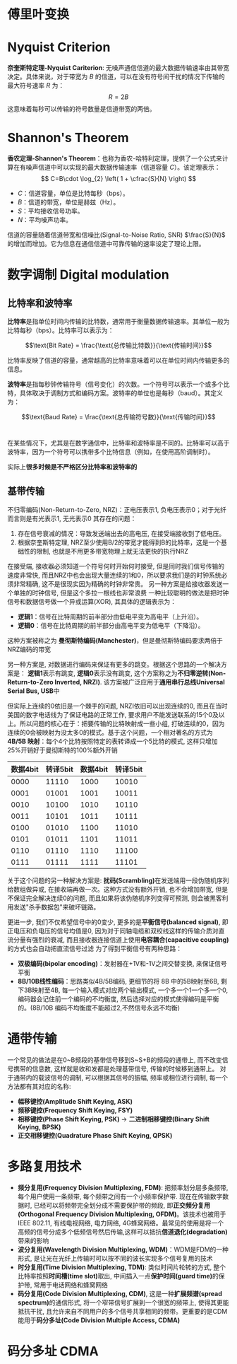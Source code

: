 # 傅里叶变换


# Nyquist Criterion
<b>奈奎斯特定理-Nyquist Cariterion</b>: 无噪声通信信道的最大数据传输速率由其带宽决定。具体来说，对于带宽为 $B$ 的信道，可以在没有符号间干扰的情况下传输的最大符号速率 $R$ 为：
$$
R=2B
$$
这意味着每秒可以传输的符号数量是信道带宽的两倍。

# Shannon's Theorem
<b>香农定理-Shannon's Theorem</b>：也称为香农-哈特利定理，提供了一个公式来计算在有噪声信道中可以实现的最大数据传输速率（信道容量 $C$）。该定理表示：
$$
C=B\cdot \log_{2} \left( 1 + \cfrac{S}{N} \right)
$$
- $C$：信道容量，单位是比特每秒（bps）。
- $B$：信道的带宽，单位是赫兹（Hz）。
- $S$：平均接收信号功率。
- $N$：平均噪声功率。

信道的容量随着信道带宽和信噪比(Signal-to-Noise Ratio, SNR) $\frac{S}{N}$ 的增加而增加。它为信息在通信信道中可靠传输的速率设定了理论上限。

# 数字调制 Digital modulation
## 比特率和波特率
<b>比特率</b>是指单位时间内传输的比特数，通常用于衡量数据传输速率。其单位一般为比特每秒（bps）。比特率可以表示为：

$$\text{Bit Rate} = \frac{\text{总传输比特数}}{\text{传输时间}}​$$

比特率反映了信道的容量，通常越高的比特率意味着可以在单位时间内传输更多的信息。


<b>波特率</b>是指每秒钟传输符号（信号变化）的次数。一个符号可以表示一个或多个比特，具体取决于调制方式和编码方案。波特率的单位也是每秒（baud）。其定义为：

$$\text{Baud Rate} = \frac{\text{总传输符号数}}{\text{传输时间}}$$​

在某些情况下，尤其是在数字通信中，比特率和波特率是不同的。比特率可以高于波特率，因为一个符号可以携带多个比特信息（例如，在使用高阶调制时）。

实际上<b>很多时候是不严格区分比特率和波特率的</b>
## 基带传输
不归零编码(Non-Return-to-Zero, NRZ)：正电压表示1, 负电压表示0；对于光纤而言则是有光表示1, 无光表示0
其存在的问题：
1. 存在信号衰减的情况：导致发送端出去的高电压, 在接受端接收到了低电压。
2. 根据奈奎斯特定理, NRZ至少使用B/2的带宽才能得到B的比特率，这是一个基础性的限制, 也就是不用更多带宽物理上就无法更快的执行NRZ

在接受端, 接收器必须知道一个符号何时开始何时接受, 但是同时我们信号传输的速度非常快, 而且NRZ中也会出现大量连续的1和0，所以要求我们是的时钟系统必须非常精确, 这不是很现实因为精确的时钟非常贵。
另一种方案是给接收器发送一个单独的时钟信号, 但是这个多拉一根线也非常浪费
一种比较聪明的做法是把时钟信号和数据信号做一个异或运算(XOR), 其具体的逻辑表示为：
- **逻辑1**：信号在比特周期的前半部分由低电平变为高电平（上升沿）。
- **逻辑0**：信号在比特周期的前半部分由高电平变为低电平（下降沿）。

这种方案被称之为 <b>曼彻斯特编码(Manchester)</b>，但是曼彻斯特编码要求两倍于NRZ编码的带宽

另一种方案是, 对数据进行编码来保证有更多的跳变。根据这个思路的一个解决方案是：
<b>逻辑1</b>表示有跳变, <b>逻辑0</b>表示没有跳变, 这个方案称之为<b>不归零逆转(Non-Return-to-Zero Inverted, NRZI)</b>.  该方案被广泛应用于<b>通用串行总线Universal Serial Bus, USB</b>中

但实际上连续的0依旧是一个棘手的问题, NRZI依旧可以出现连续的0, 而且在当时美国的数字电话线为了保证电路的正常工作, 要求用户不能发送联系的15个0及以上。所以问题的核心在于：把要传输的比特映射成一些小组, 打破连续的0，因为连续的0会被映射为没太多0的模式。基于这个问题，一个相对著名的方式为 <b>4B/5B 映射</b>：每个4个比特按照特定的表转译成一个5比特的模式, 这样只增加25%开销好于曼彻斯特的100%额外开销

| 数据4bit | 转译5bit | 数据4bit | 转译5bit |
| -------- | -------- | -------- | -------- |
| 0000     | 11110    | 1000     | 10010    |
| 0001     | 01001    | 1001     | 10011    |
| 0010     | 10100    | 1010     | 10110    |
| 0011     | 10101    | 1011     | 10111    |
| 0100     | 01010    | 1100     | 11010    |
| 0101     | 01011    | 1101     | 11011    |
| 0110     | 01110    | 1110     | 11100    |
| 0111     | 01111    | 1111     | 11101    |

关于这个问题的另一种解决方案是: <b>扰码(Scrambling)</b>在发送端用一段伪随机序列给数组做异或, 在接收端再做一次。这种方式没有额外开销, 也不会增加带宽, 但是不保证完全解决连续0的问题, 而且如果将该伪随机序列变得可预测, 则会被黑客利用发送"杀手数据包"来破坏链路。

更进一步, 我们不仅希望信号中的0变少, 更多的是<b>平衡信号(balanced signal)</b>, 即正电压和负电压的信号均值是0, 因为对于同轴电缆和双绞线这样的传输介质对直流分量有强烈的衰减, 而且接收器连接信道上使用<b>电容耦合(capacitive coupling)</b>的方式也会自动把直流信号过滤
为了得到平衡信号有两种思路：
- <b>双极编码(bipolar encoding)</b>：发射器在+1V和-1V之间交替变换, 来保证信号平衡
- <b>8B/10B线性编码</b>：思路类似4B/5B编码, 更细节的将 8B 中的5B映射至6B, 剩下3B映射至4B, 每一个输入模式对应两个输出模式, 一个多一个1一个多一个0, 编码器会记住前一个编码的不均衡度, 然后选择对应的模式使得编码是平衡的。(8B/10B 编码不均衡度不能超过2,不然信号永远不均衡)

# 通带传输
一个常见的做法是在0~B频段的基带信号移到S~S+B的频段的通带上, 而不改变信号携带的信息数, 这样就是收和发都是处理基带信号, 传输的时候移到通带上。
对于通带内的载波信号的调制, 可以根据其信号的振幅, 频率或相位进行调制, 每一个方法都有其对应的名称: 
- <b>幅移键控(Amplitude Shift Keying, ASK)</b>
- <b>频移键控(Frequency Shift Keying, FSY)</b>
- <b>相移键控(Phase Shift Keying, PSK)</b> → <b>二进制相移键控(Binary Shift Keying, BPSK)</b>
- <b>正交相移键控(Quadrature Phase Shift Keying, QPSK)</b>


# 多路复用技术

- <b>频分复用(Frequency Division Multiplexing, FDM)</b>: 把频率划分层多条频带, 每个用户使用一条频带, 每个频带之间有一个小频率保护带. 现在在传输数字数据时, 已经可以将频带完全划分成不需要保护带的频段, 即<b>正交频分复用(Orthogonal Frequency Division Multiplexing, OFDM)</b>。该技术也被用于IEEE 802.11, 有线电视网络, 电力网络, 4G蜂窝网络。最常见的使用是将一个高频的信号分成多个低频信号然后传输,这样可以抵抗<b>信道退化(degradation)</b>带来的影响
- <b>波分复用(Wavelength Division Multiplexing, WDM)</b>：WDM是FDM的一种形式, 是让光在光纤上传输时可以按不同的波长实现多个信号复用的技术
- <b>时分复用(Time Division Multiplexing, TDM)</b>: 类似时间片轮转的方式, 整个比特率按照<b>时间槽(time slot)</b>取出, 中间插入一点<b>保护时间(guard time)</b>的保护带, 常用于电话网络和蜂窝网络
- <b>码分复用(Code Division Multiplexing, CDM)</b>, 这是一种<b>扩展频谱(spread spectrum)</b>的通信形式, 将一个窄带信号扩展到一个很宽的频带上, 使得其更能抵抗干扰, 且允许来自不同用户的多个信号共享相同的频带。更重要的是CDM能用于<b>码分多址(Code Division Multiple Access, CDMA)</b>

# 码分多址 CDMA
